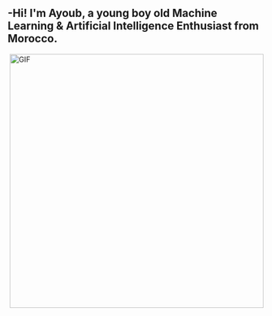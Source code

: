 ## -Hi! I'm Ayoub, a young boy old Machine Learning & Artificial Intelligence Enthusiast from Morocco.

<img hight="350" width="500" alt="GIF" align="right" src="https://c.tenor.com/QpTLQALtdskAAAAi/hii-wave.gif">
